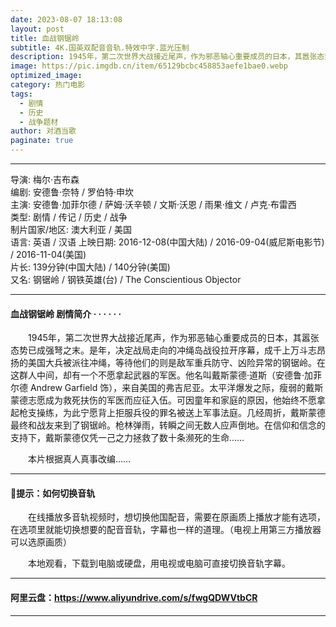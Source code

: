 ```yaml
---
date: 2023-08-07 18:13:08
layout: post
title: 血战钢锯岭
subtitle: 4K.国英双配音音轨.特效中字.蓝光压制
description: 1945年，第二次世界大战接近尾声，作为邪恶轴心重要成员的日本，其嚣张态势已成强弩之末。是年，决定战局走向的冲绳岛战役拉开序幕，成千上万斗志昂扬的美国大兵被派往冲绳，等待他们的则是敌军重兵防守、凶险异常的钢锯岭......
image: https://pic.imgdb.cn/item/65129bcbc458853aefe1bae0.webp
optimized_image: 
category: 热门电影
tags:
  - 剧情
  - 历史
  - 战争题材
author: 对酒当歌
paginate: true
---
```


---

导演: 梅尔·吉布森  
编剧: 安德鲁·奈特 / 罗伯特·申坎  
主演: 安德鲁·加菲尔德 / 萨姆·沃辛顿 / 文斯·沃恩 / 雨果·维文 / 卢克·布雷西  
类型: 剧情 / 传记 / 历史 / 战争  
制片国家/地区: 澳大利亚 / 美国  
语言: 英语 / 汉语
上映日期: 2016-12-08(中国大陆) / 2016-09-04(威尼斯电影节) / 2016-11-04(美国)  
片长: 139分钟(中国大陆) / 140分钟(美国)  
又名: 钢锯岭 / 钢铁英雄(台) / The Conscientious Objector  

---

#### 血战钢锯岭 剧情简介 · · · · · ·

　　1945年，第二次世界大战接近尾声，作为邪恶轴心重要成员的日本，其嚣张态势已成强弩之末。是年，决定战局走向的冲绳岛战役拉开序幕，成千上万斗志昂扬的美国大兵被派往冲绳，等待他们的则是敌军重兵防守、凶险异常的钢锯岭。在这群人中间，却有一个不愿拿起武器的军医。他名叫戴斯蒙德·道斯（安德鲁·加菲尔德 Andrew Garfield 饰），来自美国的弗吉尼亚。太平洋爆发之际，瘦弱的戴斯蒙德志愿成为救死扶伤的军医而应征入伍。可因童年和家庭的原因，他始终不愿拿起枪支操练，为此宁愿背上拒服兵役的罪名被送上军事法庭。几经周折，戴斯蒙德最终和战友来到了钢锯岭。枪林弹雨，转瞬之间无数人应声倒地。在信仰和信念的支持下，戴斯蒙德仅凭一己之力拯救了数十条濒死的生命……

　　本片根据真人真事改编……  

---

#### 🔔提示：如何切换音轨

　　在线播放多音轨视频时，想切换他国配音，需要在原画质上播放才能有选项，在选项里就能切换想要的配音音轨，字幕也一样的道理。（电视上用第三方播放器可以选原画质）

　　本地观看，下载到电脑或硬盘，用电视或电脑可直接切换音轨字幕。

---

#### 阿里云盘：<https://www.aliyundrive.com/s/fwgQDWVtbCR>

---

